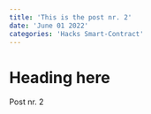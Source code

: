 ```yaml
---
title: 'This is the post nr. 2'
date: 'June 01 2022'
categories: 'Hacks Smart-Contract'
---
```


# Heading here

Post nr. 2